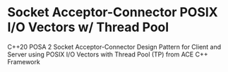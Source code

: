 # Socket Acceptor-Connector POSIX I/O Vectors w/ Thread Pool 
C++20 POSA 2 Socket Acceptor-Connector Design Pattern for Client and Server using POSIX I/O Vectors with Thread Pool (TP) from ACE C++ Framework
